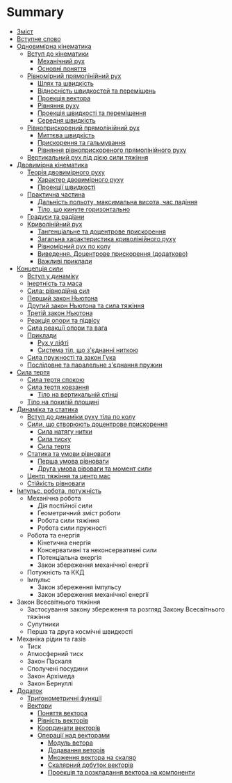 # Summary

* [Зміст](README.md)
* [Вступне слово](book/vstupne_slovo.md)
* [Одновимірна кінематика](book/chapter_1/1vstup.md)
   * [Вступ до кінематики](book/chapter_1/1vstup.md)
       * [Механічний рух](book/chapter_1/2mehanichnii_ruh.md)
       * [Основні поняття](book/chapter_1/3osnovni_ponyattya.md)
   * [Рівномірний прямолінійний рух](book/chapter_1/4shlyah_ta_shv.md)
       * [Шлях та швидкість](book/chapter_1/4shlyah_ta_shv.md)
       * [Вiдноснiсть швидкостей та перемiщень](book/chapter_1/5vidnosnist.md)
       * [Проекцiя вектора](book/chapter_1/6proektsiya_vektora.md)
       * [Рiвняння руху](book/chapter_1/7rivnyannya_ruhu.md)
       * [Проекцiя швидкостi та перемiщення](book/chapter_1/8proektsiya.md)
       * [Середня швидкiсть](book/chapter_1/9serednya_shvidkist.md)
   * [Рiвноприскорений прямолiнiйний рух](book/chapter_2/1rivnopriskorenii_ruh.md)
       * [Миттєва швидкiсть](book/chapter_2/2miteva_shvidkist.md)
       * [Прискорення та гальмування](book/chapter_2/3priskorennya.md)
       * [Рiвняння рiвноприскореного прямолiнiйного руху](book/chapter_2/4rivnyannya.md)
   * [Вертикальний рух пiд дiєю сили тяжiння](book/chapter_2/5vertikalnii.md)
* [Двовимірна кінематика](book/chapter_3/teorya_dvovimrnogo_ruhu.md)
   * [Теорія двовимірного руху](book/chapter_3/teorya_dvovimrnogo_ruhu.md)
       * [Характер двовимірного руху](book/chapter_3/harakter_dvovimrnogo_ruhu.md)
       * [Проекції швидкості](book/chapter_3/proekts_shvidkost.md)
   * [Практична частина](book/chapter_3/praktichna_chastina.md)
       * [Дальність польоту, максимальна висота, час падіння](book/chapter_3/dalnst_polotu,_maksimalna_visota,_chas_padnnya.md)
       * [Тiло, що кинуте горизонтально](book/chapter_3/tilo,_scho_kinute_gorizontalno.md)
   * [Градуси та радіани](book/chapter_3/gradusi_ta_radani.md)
   * [Криволінійний рух](book/chapter_3/krivolninii_ruh.md)
       * [Тангенціальне та доцентрове прискорення](book/chapter_3/tangentsalne_ta_dotsentrove_priskorennya.md)
       * [Загальна характеристика криволінійного руху](book/chapter_3/zagalna_harakteristika_krivolninogo_ruhu.md)
       * [Рівномірний рух по колу](book/chapter_3/rvnomrnii_ruh_po_kolu.md)
       * [Виведення. Доцентрове прискорення (додатково)](book/chapter_3/vivedennya_dotsentrove_priskorennya_dodatkovo.md)
       * [Важливі приклади](book/chapter_3/vazhliv_prikladi.md)
* [Концепція сили](book/chapter_4/vstup_u_dinamku.md)
   * [Вступ у динаміку](book/chapter_4/vstup_u_dinamku.md)
   * [Інертність та маса](book/chapter_4/nertnst_ta_masa.md)
   * [Сила: рівнодійна сил](book/chapter_4/sila_rvnodina_sil.md)
   * [Перший закон Ньютона](book/chapter_4/pershii_zakon_nyutona.md)
   * [Другий закон Ньютона та сила тяжіння](book/chapter_4/drugii_zakon_nyutona_ta_sila_tyazhnnya.md)
   * [Третій закон Ньютона](book/chapter_4/treti_zakon_nyutona.md)
   * [Реакцiя опори та пiдвiсу](book/chapter_4/reaktsiya_opori_ta_pidvisu.md)
   * [Сила реакції опори та вага](book/chapter_4/sila_reakts_opori_ta_vaga.md)
   * [Приклади](book/chapter_4/prikladi.md)
       * [Рух у ліфті](book/chapter_4/ruh_u_lft.md)
       * [Система тіл, що з'єднанні ниткою](book/chapter_4/sistema_tl,_scho_zdnann_nitkoyu.md)
   * [Сила пружності та закон Гука](book/chapter_4/sila_pruzhnost_ta_zakon_guka.md)
   * [Послідовне та паралельне з'єднання пружин](book/chapter_4/posldovne_ta_paralelne_zdnannya_pruzhin.md)
* [Сила тертя](book/chapter_5/silatertya.md)
   * [Сила тертя спокою](book/chapter_5/sila_tertya_spokoyu.md)
   * [Сила тертя ковзання](book/chapter_5/sila_tertya_kovzannya.md)
       * [Тiло на вертикальнiй стiнцi](book/chapter_5/tilo_na_vertikalnii_stintsi.md)
   * [Тiло на похилiй площинi](book/chapter_5/tilo_na_pohilii_ploschini.md)
* [Динамiка та статика](book/chapter_6/vstup_do_dinamiki_ruhu_tila_po_kolu.md)
   * [Вступ до динамiки руху тiла по колу](book/chapter_6/vstup_do_dinamiki_ruhu_tila_po_kolu.md)
   * [Сили, що створюють доцентрове прискорення](book/chapter_6/sili,_scho_stvoryuyut_dotsentrove_priskorennya.md)
       * [Сила натягу нитки](book/chapter_6/sila_natyagu_nitki.md)
       * [Сила тиску](book/chapter_6/sila_tisku.md)
       * [Сила тертя](book/chapter_6/sila_tertya.md)
   * [Статика та умови рiвноваги](book/chapter_6/statika_ta_umovi_rivnovagi.md)
       * [Перша умова рiвноваги](book/chapter_6/persha_umova_rivnovagi.md)
       * [Друга умова рiвоваги та момент сили](book/chapter_6/druga_umova_rivovagi_ta_moment_sili.md)
   * [Центр тяжiння та центр мас](book/chapter_6/tsentr_tyazhinnya_ta_tsentr_mas.md)
   * [Стiйкiсть рiвноваги](book/chapter_6/stiikist_rivnovagi.md)
* [Iмпульс, робота, потужнiсть](book/chapter_7/impuls,_robota,_potuzhnist.md)
   * Механiчна робота
       * Дiя постiйної сили
       * Геометричний змiст роботи
       * Робота сили тяжiння
       * Робота сили пружностi
   * Робота та енергiя
       * Кiнетична енергiя
       * Консервативнi та неконсервативнi сили
       * Потенцiальна енергiя
       * Закон збереження механiчної енергiї
   * Потужнiсть та ККД
   * Iмпульс
       * Закон збереження iмпульсу
       * Закон збереження механiчної енергiї
* Закон Всесвітнього тяжіння
   * Застосування закону збереження та розгляд Закону Всесвiтнього тяжiння
   * Супутники
   * Перша та друга космiчнi швидкостi
* Механіка рідин та газів
   * Тиск
   * Атмосферний тиск
   * Закон Паскаля
   * Сполученi посудини
   * Закон Архiмеда
   * Закон Бернуллi
* [Додаток](book/Add/trigonometry/trigonometry.md)
   * [Тригонометричні функції](book/Add/trigonometry/trigonometry.md)
   * [Вектори](book/Add/vector/vector1.md)
       * [Поняття вектора](book/Add/vector/vector1.md)
       * [Рівність векторів](book/Add/vector/vector2.md)
       * [Координати векторів](book/Add/vector/vector3.md)
       * [Операції над векторами](book/Add/vector/vector4.md)
           * [Модуль ветора](book/Add/vector/vector4.md)
           * [Додавання веторів](book/Add/vector/vector4.md)
           * [Множення вектора на скаляр](book/Add/vector/vector4.md)
           * [Скалярний добуток векторів](book/Add/vector/vector4.md)
           * [Проекція та розкладання вектора на компоненти](book/Add/vector/vector4.md)

